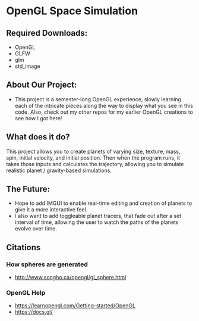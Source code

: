 # OpenGL Space Simulation

## Required Downloads:
- OpenGL
- GLFW
- glm
- std_image
  
## About Our Project:
- This project is a semester-long OpenGL experience, slowly learning each of the intricate pieces along the way to display what you see in this code. Also, check out my other repos for my earlier OpenGL creations to see how I got here!

## What does it do?
This project allows you to create planets of varying size, texture, mass, spin, initial velocity, and initial position. Then when the program runs, it takes those inputs and calculates the trajectory, allowing you to simulate realistic planet / gravity-based simulations.

## The Future:
- Hope to add IMGUI to enable real-time editing and creation of planets to give it a more interactive feel.
- I also want to add toggleable planet tracers, that fade out after a set interval of time, allowing the user to watch the paths of the planets evolve over time.
  
## Citations
### How spheres are generated
- http://www.songho.ca/opengl/gl_sphere.html

### OpenGL Help
- https://learnopengl.com/Getting-started/OpenGL
- https://docs.gl/
